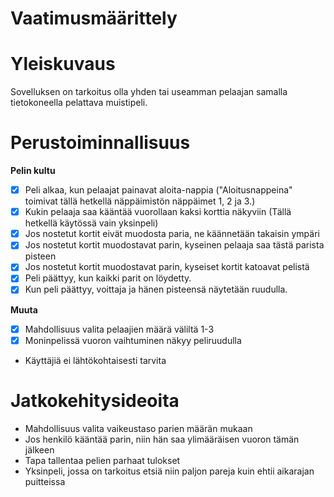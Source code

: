 # Vaatimusmäärittely
# Yleiskuvaus
Sovelluksen on tarkoitus olla yhden tai useamman pelaajan samalla tietokoneella pelattava muistipeli. 

# Perustoiminnallisuus

**Pelin kultu**
- [x] Peli alkaa, kun pelaajat painavat aloita-nappia ("Aloitusnappeina" toimivat tällä hetkellä näppäimistön näppäimet 1, 2 ja 3.) 
- [x] Kukin pelaaja saa kääntää vuorollaan kaksi korttia näkyviin (Tällä hetkellä käytössä vain yksinpeli)
- [x] Jos nostetut kortit eivät muodosta paria, ne käännetään takaisin ympäri 
- [x] Jos nostetut kortit muodostavat parin, kyseinen pelaaja saa tästä parista pisteen
- [x] Jos nostetut kortit muodostavat parin, kyseiset kortit katoavat pelistä
- [x] Peli päättyy, kun kaikki parit on löydetty.
- [x] Kun peli päättyy, voittaja ja hänen pisteensä näytetään ruudulla.

**Muuta**
- [x] Mahdollisuus valita pelaajien määrä väliltä 1-3
- [x] Moninpelissä vuoron vaihtuminen näkyy peliruudulla
- Käyttäjiä ei lähtökohtaisesti tarvita

# Jatkokehitysideoita
- Mahdollisuus valita vaikeustaso parien määrän mukaan
- Jos henkilö kääntää parin, niin hän saa ylimääräisen vuoron tämän jälkeen
- Tapa tallentaa pelien parhaat tulokset
- Yksinpeli, jossa on tarkoitus etsiä niin paljon pareja kuin ehtii aikarajan puitteissa

